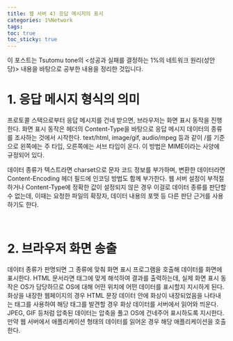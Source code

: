 ```yaml
---
title: 웹 서버 4) 응답 메시지의 표시
categories: 1%Network
tags: 
toc: true
toc_sticky: true
---
```


이 포스트는 Tsutomu tone의 <성공과 실패를 결정하는 1%의 네트워크 원리(성안당)> 내용을 바탕으로 공부한 내용을 정리한 것입니다. 

# **1. 응답 메시지 형식의 의미**

프로토콜 스택으로부터 응답 메시지를 건네 받으면, 브라우저는 화면 표시 동작을 진행한다. 화면 표시 동작은 헤더의 Content-Type을 바탕으로 응답 메시지 데이터의 종류를 조사하는 것에서 시작한다. text/html, image/gif, audio/mpeg 등과 같이 /를 기준으로 왼쪽에는 주 타입, 오른쪽에는 서브 타입이 온다. 이 방법은 MIME이라는 사양에 규정되어 있다. 

데이터 종류가 텍스트라면 charset으로 문자 코드 정보를 부가하며, 변환한 데이터라면 Content-Encoding 헤더 필드에 인코딩 방법도 함께 부가한다. 웹 서버 설정이 부적절하거나 Content-Type에 정확한 값이 설정되지 않은 경우 이걸로 데이터 종류를 판단할 수 없는데, 이때는 요청한 파일의 확장자, 데이터 내용의 포맷 등 다른 판단 근거를 사용하기도 한다. 

<br/>

# **2. 브라우저 화면 송출**

데이터 종류가 판명되면 그 종류에 맞춰 화면 표시 프로그램을 호출해 데이터를 화면에 표시한다. HTML 문서라면 태그에 맞게 해석하여 결과를 출력하는데, 실제 화면 표시 동작은 OS가 담당하므로 OS에 대해 어떤 위치에 어떤 데이터를 표시할지 지시하게 된다. 화상을 내장한 웹페이지의 경우 HTML 문장 데이터 안에 화상이 내장되었음을 나타내는 태그를 사용하여 해당 태그를 발견할 경우 화상 데이터를 서버에서 읽어와 띄운다. JPEG, GIF 등처럼 압축된 데이터는 압축을 풀고 OS에 건네주어 표시하도록 지시한다. 만약 웹 서버에서 애플리케이션 형태의 데이터를 읽어온 경우 해당 애플리케이션을 호출한다. 

